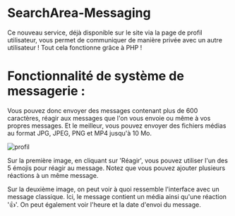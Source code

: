 # SearchArea-Messaging
Ce nouveau service, déjà disponible sur le site via la page de profil utilisateur, vous permet de communiquer de manière privée avec un autre utilisateur !
Tout cela fonctionne grâce à PHP !

# Fonctionnalité de système de messagerie :
Vous pouvez donc envoyer des messages contenant plus de 600 caractères, réagir aux messages que l'on vous envoie ou même à vos propres messages. Et le meilleur, vous pouvez envoyer des fichiers médias au format JPG, JPEG, PNG et MP4 jusqu'à 10 Mo.

![profil](https://searcharea.ddns.net/githubspec1.jpg)

Sur la première image, en cliquant sur 'Réagir', vous pouvez utiliser l'un des 5 émojis pour réagir au message. Notez que vous pouvez ajouter plusieurs réactions à un même message.

Sur la deuxième image, on peut voir à quoi ressemble l'interface avec un message classique. Ici, le message contient un média ainsi qu'une réaction '👍'. On peut également voir l'heure et la date d'envoi du message.








